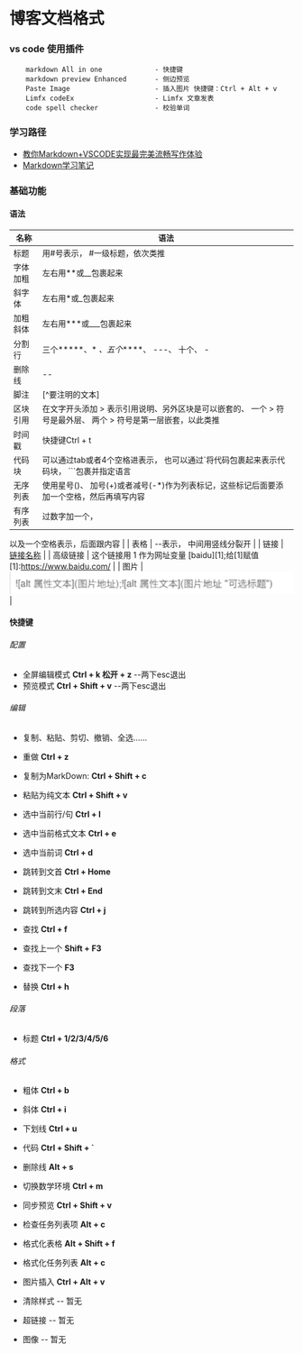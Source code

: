 # 博客文档格式 

### vs code 使用插件
```
    markdown All in one             - 快捷键
    markdown preview Enhanced       - 侧边预览  
    Paste Image                     - 插入图片 快捷键：Ctrl + Alt + v
    Limfx codeEx                    - Limfx 文章发表
    code spell checker              - 校验单词
```
### 学习路径

- [教你Markdown+VSCODE实现最完美流畅写作体验](https://www.bilibili.com/video/BV1si4y1472o?spm_id_from=333.337.search-card.all.click&vd_source=c940ef82b412f04298728c32fb562750)
- [Markdown学习笔记](https://www.cnblogs.com/liangdiaonumberone/p/14185950.html)

### 基础功能 

#### 语法
| 名称 | 语法 |
| --- | --- |
| 标题 | 用#号表示， #一级标题，依次类推 |
| 字体加粗 | 左右用**或__包裹起来 |
| 斜字体 | 左右用*或_包裹起来 |
| 加粗斜体 | 左右用***或___包裹起来 |
| 分割行 | 三个*****、* *、五个*****、 ---、 十个、 - |
| 删除线 | -- |
| 脚注 | [^要注明的文本] |
| 区块引用 | 在文字开头添加 > 表示引用说明、另外区块是可以嵌套的、 一个 > 符号是最外层、 两个 > 符号是第一层嵌套，以此类推 |
| 时间戳 | 快捷键Ctrl + t |
| 代码块 | 可以通过tab或者4个空格进表示， 也可以通过`将代码包裹起来表示代码块， ```包裹并指定语言 |
| 无序列表 | 使用星号()、 加号(+)或者减号(-*)作为列表标记，这些标记后面要添加一个空格，然后再填写内容 |
| 有序列表 | 过数字加一个，
  
  以及一个空格表示，后面跟内容 |
| 表格 | --表示， 中间用竖线分裂开 |
| 链接 | [链接名称](链接地址) |
| 高级链接 | 这个链接用 1 作为网址变量 [baidu][1];给[1]赋值[1]:https://www.baidu.com/ |
| 图片 | ![](![](2022-08-21-12-39-24.png).png) | 
#### 快捷键

###### 配置

-  全屏编辑模式  __Ctrl + k 松开 + z__     --两下esc退出
-  预览模式  __Ctrl + Shift + v__     --两下esc退出

###### 编辑
-  复制、粘贴、剪切、撤销、全选......
  
-  重做  **Ctrl + z**
  
-  复制为MarkDown: **Ctrl + Shift + c**

-  粘贴为纯文本 **Ctrl + Shift + v**

-  选中当前行/句 **Ctrl + l**

-  选中当前格式文本 **Ctrl + e**

-  选中当前词 **Ctrl + d**

-  跳转到文首 **Ctrl + Home**

-  跳转到文末 **Ctrl + End**

-  跳转到所选内容 **Ctrl + j**

-  查找 **Ctrl + f**

-  查找上一个 **Shift + F3**

-  查找下一个 **F3**

-  替换 **Ctrl + h**

###### 段落

-  标题 **Ctrl + 1/2/3/4/5/6**


###### 格式



-  粗体  **Ctrl + b**

-  斜体  **Ctrl + i**

-  下划线  **Ctrl + u**

-  代码  **Ctrl + Shift + `**

-  删除线  **Alt + s**

-  切换数学环境  **Ctrl + m**

-  同步预览  **Ctrl + Shift + v**

-  检查任务列表项  **Alt + c**

-  格式化表格  **Alt + Shift + f**

-  格式化任务列表  **Alt + c**

-  图片插入 **Ctrl + Alt + v**

-  清除样式 -- 暂无
-  超链接 -- 暂无
-  图像 -- 暂无
  